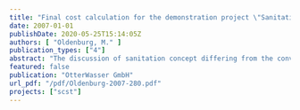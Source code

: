 ```yaml
---
title: "Final cost calculation for the demonstration project \"Sanitation Concepts for Separate Treatment of Urine, Faeces and Greywater\" (SCST)"
date: 2007-01-01
publishDate: 2020-05-25T15:14:05Z
authors: [ "Oldenburg, M." ]
publication_types: ["4"]
abstract: "The discussion of sanitation concept differing from the conventional one, i.e. systems with one sewer system and a central wastewater treatment station, is an ongoing increasing process. These new sanitation concepts have the target of saving and reuse the water as well as the nutrients. The approach of being a more appropriate technology can be demonstrated by life cycle analysis (Peter-Fröhlich et al, 2007). Due to the lack of implementation and long time experiences detailed cost comparison are not available yet. First estimations have been done and have shown a tendency, but detailed investigations have been missing. The results of the SCST-project, which represents an experience of four years implementation and operation of a new sanitation concept, will be used for a cost comparison of different sanitation systems. It is obvious that the prerequisite for a successful implementation beside the technical applicability is the demonstration of the systems benefits. These new sanitation systems will receive only acceptance, when economical benefits or other significant benefits will support their introduction. Therefore studies of cost comparisons are necessary and an important issue."
featured: false
publication: "OtterWasser GmbH"
url_pdf: "/pdf/Oldenburg-2007-280.pdf"
projects: ["scst"]
---
```


